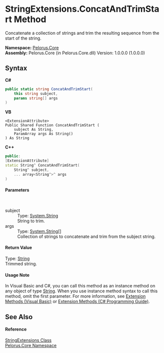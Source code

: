 # StringExtensions.ConcatAndTrimStart Method 
 

Concatenate a collection of strings and trim the resulting sequence from the start of the string.

**Namespace:**&nbsp;<a href="CB7C5302">Pelorus.Core</a><br />**Assembly:**&nbsp;Pelorus.Core (in Pelorus.Core.dll) Version: 1.0.0.0 (1.0.0.0)

## Syntax

**C#**<br />
``` C#
public static string ConcatAndTrimStart(
	this string subject,
	params string[] args
)
```

**VB**<br />
``` VB
<ExtensionAttribute>
Public Shared Function ConcatAndTrimStart ( 
	subject As String,
	ParamArray args As String()
) As String
```

**C++**<br />
``` C++
public:
[ExtensionAttribute]
static String^ ConcatAndTrimStart(
	String^ subject, 
	... array<String^>^ args
)
```


#### Parameters
&nbsp;<dl><dt>subject</dt><dd>Type: <a href="http://msdn2.microsoft.com/en-us/library/s1wwdcbf" target="_blank">System.String</a><br />String to trim.</dd><dt>args</dt><dd>Type: <a href="http://msdn2.microsoft.com/en-us/library/s1wwdcbf" target="_blank">System.String</a>[]<br />Collection of strings to concatenate and trim from the subject string.</dd></dl>

#### Return Value
Type: <a href="http://msdn2.microsoft.com/en-us/library/s1wwdcbf" target="_blank">String</a><br />Trimmed string.

#### Usage Note
In Visual Basic and C#, you can call this method as an instance method on any object of type <a href="http://msdn2.microsoft.com/en-us/library/s1wwdcbf" target="_blank">String</a>. When you use instance method syntax to call this method, omit the first parameter. For more information, see <a href="http://msdn.microsoft.com/en-us/library/bb384936.aspx">Extension Methods (Visual Basic)</a> or <a href="http://msdn.microsoft.com/en-us/library/bb383977.aspx">Extension Methods (C# Programming Guide)</a>.

## See Also


#### Reference
<a href="AB421229">StringExtensions Class</a><br /><a href="CB7C5302">Pelorus.Core Namespace</a><br />